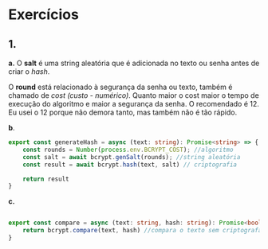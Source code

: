 # Exercícios
## 1.
**a.** O **salt** é uma string aleatória que é adicionada no texto ou senha antes de criar o *hash*.

O **round** está relacionado à segurança da senha ou texto, também é chamado de *cost (custo - numérico)*. Quanto maior o cost maior o tempo de execução do algoritmo e maior a segurança da senha. O recomendado é 12. Eu usei o 12 porque não demora tanto, mas também não é tão rápido.

**b**. 
```ts
export const generateHash = async (text: string): Promise<string> => {
    const rounds = Number(process.env.BCRYPT_COST); //algoritmo
    const salt = await bcrypt.genSalt(rounds); //string aleatória
    const result = await bcrypt.hash(text, salt) // criptografia

    return result
}
```
**c.**

```ts

export const compare = async (text: string, hash: string): Promise<boolean> => {
    return bcrypt.compare(text, hash) //compara o texto sem criptografar com o texto criptografado
}
``` 